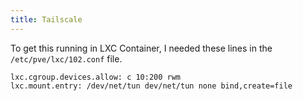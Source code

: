 ```yaml
---
title: Tailscale
---
```


To get this running in LXC Container, I needed these lines in the `/etc/pve/lxc/102.conf` file.

```
lxc.cgroup.devices.allow: c 10:200 rwm
lxc.mount.entry: /dev/net/tun dev/net/tun none bind,create=file
```